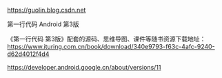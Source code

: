 https://guolin.blog.csdn.net

第一行代码 Android 第3版

《第一行代码 第3版》配套的源码、思维导图、课件等随书资源下载地址：https://www.ituring.com.cn/book/download/340e9793-f63c-4afc-9240-d62d4012f4d4


https://developer.android.google.cn/about/versions/11
